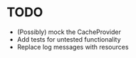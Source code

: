 # TODO

-   (Possibly) mock the CacheProvider
-   Add tests for untested functionality
-   Replace log messages with resources
